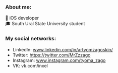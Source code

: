 ### About me:
 iOS developer<br>
🎓 South Ural State University student

### My social networks:
- LinkedIn: www.linkedin.com/in/artyomzagoskin/
- Twitter: https://twitter.com/MrZzzago
- Instagram: www.instagram.com/tyoma_zago
- VK: vk.com/inxel 


<!--
**Inxel/Inxel** is a ✨ _special_ ✨ repository because its `README.md` (this file) appears on your GitHub profile.

Here are some ideas to get you started:

- 🔭 I’m currently working on ...
- 🌱 I’m currently learning ...
- 👯 I’m looking to collaborate on ...
- 🤔 I’m looking for help with ...
- 💬 Ask me about ...
- 📫 How to reach me: ...
- 😄 Pronouns: ...
- ⚡ Fun fact: ...
-->
